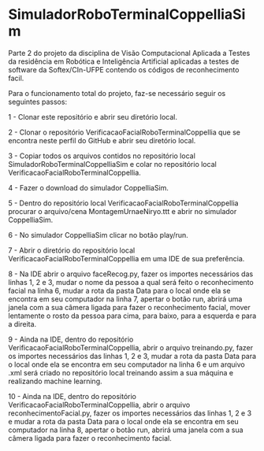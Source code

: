 # SimuladorRoboTerminalCoppelliaSim

Parte 2 do projeto da disciplina de Visão Computacional Aplicada a Testes da residência em Robótica e Inteligência Artificial aplicadas a testes de software da Softex/CIn-UFPE contendo os códigos de reconhecimento facil.

Para o funcionamento total do projeto, faz-se necessário seguir os seguintes passos:

1 - Clonar este repositório e abrir seu diretório local.

2 - Clonar o repositório VerificacaoFacialRoboTerminalCoppellia que se encontra neste perfil do GitHub e abrir seu diretório local.

3 - Copiar todos os arquivos contidos no repositório local SimuladorRoboTerminalCoppelliaSim e colar no repositório local VerificacaoFacialRoboTerminalCoppellia.

4 - Fazer o download do simulador CoppelliaSim.

5 - Dentro do repositório local VerificacaoFacialRoboTerminalCoppellia procurar o arquivo/cena MontagemUrnaeNiryo.ttt e abrir no simulador CoppelliaSim.

6 - No simulador CoppelliaSim clicar no botão play/run.

7 - Abrir o diretório do repositório local VerificacaoFacialRoboTerminalCoppellia em uma IDE de sua preferência.

8 - Na IDE abrir o arquivo faceRecog.py, fazer os importes necessários das linhas 1, 2 e 3, mudar o nome da pessoa a qual será feito o reconhecimento facial na linha 6, mudar a rota da pasta Data para o local onde ela se encontra em seu computador na linha 7, apertar o botão run, abrirá uma janela com a sua câmera ligada para fazer o reconhecimento facial, mover lentamente o rosto da pessoa para cima, para baixo, para a esquerda e para a direita.

9 - Ainda na IDE, dentro do repositório VerificacaoFacialRoboTerminalCoppellia, abrir o arquivo treinando.py, fazer os importes necessários das linhas 1, 2 e 3, mudar a rota da pasta Data para o local onde ela se encontra em seu computador na linha 6 e um arquivo .xml será criado no repositório local treinando assim a sua máquina e realizando machine learning.

10 - Ainda na IDE, dentro do repositório VerificacaoFacialRoboTerminalCoppellia, abrir o arquivo reconhecimentoFacial.py, fazer os importes necessários das linhas 1, 2 e 3 e mudar a rota da pasta Data para o local onde ela se encontra em seu computador na linha 8, apertar o botão run, abrirá uma janela com a sua câmera ligada para fazer o reconhecimento facial.

